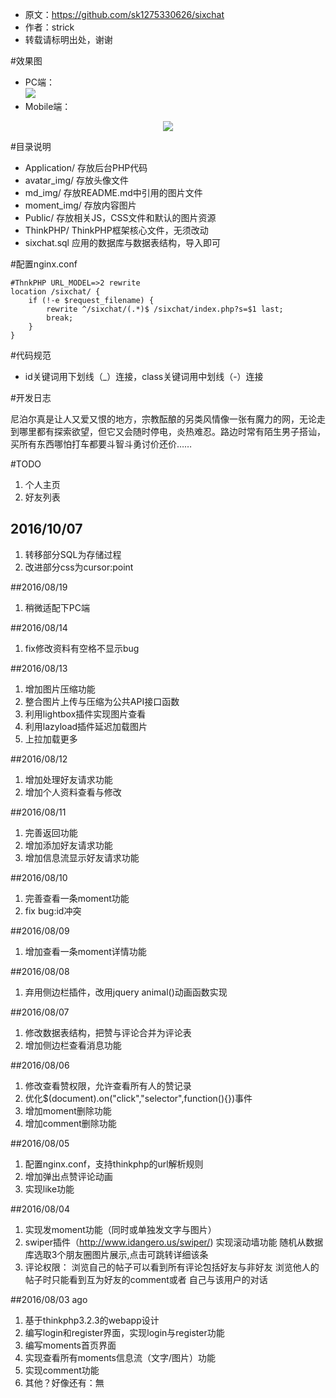 * 原文：https://github.com/sk1275330626/sixchat
* 作者：strick
* 转载请标明出处，谢谢



#效果图

* PC端：  
  ![](https://raw.githubusercontent.com/sk1275330626/sixchat/master/md_img/pc.png)  
* Mobile端：  

<div align="center">
<img src="https://raw.githubusercontent.com/sk1275330626/sixchat/master/md_img/mobile.png"/>
 </div>



#目录说明

* Application/ 存放后台PHP代码
* avatar_img/ 存放头像文件
* md_img/ 存放README.md中引用的图片文件
* moment_img/ 存放内容图片
* Public/ 存放相关JS，CSS文件和默认的图片资源
* ThinkPHP/ ThinkPHP框架核心文件，无须改动
* sixchat.sql 应用的数据库与数据表结构，导入即可



#配置nginx.conf

```
#ThnkPHP URL_MODEL=>2 rewrite
location /sixchat/ {
    if (!-e $request_filename) {
        rewrite ^/sixchat/(.*)$ /sixchat/index.php?s=$1 last;
        break;
    }
}
```



#代码规范

* id关键词用下划线（_）连接，class关键词用中划线（-）连接



#开发日志

尼泊尔真是让人又爱又恨的地方，宗教酝酿的另类风情像一张有魔力的网，无论走到哪里都有探索欲望，但它又会随时停电，炎热难忍。路边时常有陌生男子搭讪，买所有东西哪怕打车都要斗智斗勇讨价还价……



#TODO

1. 个人主页
2. 好友列表

## 2016/10/07

1. 转移部分SQL为存储过程
2. 改进部分css为cursor:point

##2016/08/19

1. 稍微适配下PC端

##2016/08/14
1. fix修改资料有空格不显示bug

##2016/08/13
1. 增加图片压缩功能
2. 整合图片上传与压缩为公共API接口函数
3. 利用lightbox插件实现图片查看
4. 利用lazyload插件延迟加载图片
5. 上拉加载更多

##2016/08/12
1. 增加处理好友请求功能
2. 增加个人资料查看与修改

##2016/08/11
1. 完善返回功能
2. 增加添加好友请求功能
3. 增加信息流显示好友请求功能

##2016/08/10
1. 完善查看一条moment功能
2. fix bug:id冲突

##2016/08/09
1. 增加查看一条moment详情功能

##2016/08/08
1. 弃用侧边栏插件，改用jquery animal()动画函数实现

##2016/08/07
1. 修改数据表结构，把赞与评论合并为评论表
2. 增加侧边栏查看消息功能

##2016/08/06
1. 修改查看赞权限，允许查看所有人的赞记录
2. 优化$(document).on("click","selector",function(){})事件
3. 增加moment删除功能
4. 增加comment删除功能

##2016/08/05
1. 配置nginx.conf，支持thinkphp的url解析规则 
2. 增加弹出点赞评论动画
3. 实现like功能

##2016/08/04
1. 实现发moment功能（同时或单独发文字与图片）
2. swiper插件（http://www.idangero.us/swiper/) 实现滚动墙功能
    随机从数据库选取3个朋友圈图片展示,点击可跳转详细该条
3. 评论权限：
    浏览自己的帖子可以看到所有评论包括好友与非好友
    	浏览他人的帖子时只能看到互为好友的comment或者 自己与该用户的对话

##2016/08/03 ago
1. 基于thinkphp3.2.3的webapp设计
2. 编写login和register界面，实现login与register功能
3. 编写moments首页界面
4. 实现查看所有moments信息流（文字/图片）功能
5. 实现comment功能
6. 其他？好像还有：無